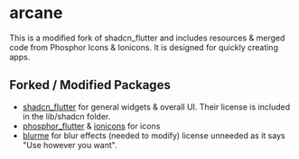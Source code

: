 # arcane

This is a modified fork of shadcn_flutter and includes resources & merged code from Phosphor Icons & Ionicons. It is designed for quickly creating apps. 

## Forked / Modified Packages
- [shadcn_flutter](https://pub.dev/packages/shadcn_flutter) for general widgets & overall UI. Their license is included in the lib/shadcn folder.
- [phosphor_flutter](https://pub.dev/packages/phosphor_flutter) & [ionicons](https://pub.dev/packages/ionicons) for icons
- [blurme](https://pub.dev/packages/blurme) for blur effects (needed to modify) license unneeded as it says "Use however you want".